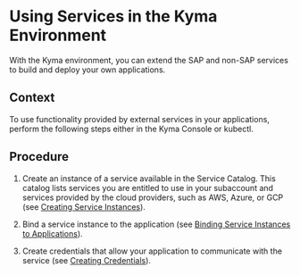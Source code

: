<!-- loioea4dd81e49254dd482d32e3c20f4477a -->

# Using Services in the Kyma Environment

With the Kyma environment, you can extend the SAP and non-SAP services to build and deploy your own applications.



<a name="loioea4dd81e49254dd482d32e3c20f4477a__context_bwf_5ch_ypb"/>

## Context

To use functionality provided by external services in your applications, perform the following steps either in the Kyma Console or kubectl.



<a name="loioea4dd81e49254dd482d32e3c20f4477a__steps_ayb_vch_ypb"/>

## Procedure

1.  Create an instance of a service available in the Service Catalog. This catalog lists services you are entitled to use in your subaccount and services provided by the cloud providers, such as AWS, Azure, or GCP \(see [Creating Service Instances](Creating_Service_Instances_979735b.md)\).

2.  Bind a service instance to the application \(see [Binding Service Instances to Applications](Binding_Service_Instances_to_Applications_d1aa23c.md)\).

3.  Create credentials that allow your application to communicate with the service \(see [Creating Credentials](Creating_Credentials_945498c.md)\).


